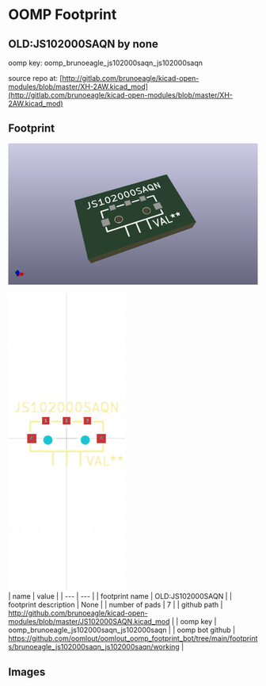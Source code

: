 # OOMP Footprint  
## OLD:JS102000SAQN  by none  
  
oomp key: oomp_brunoeagle_js102000saqn_js102000saqn  
  
source repo at: [http://gitlab.com/brunoeagle/kicad-open-modules/blob/master/XH-2AW.kicad_mod](http://gitlab.com/brunoeagle/kicad-open-modules/blob/master/XH-2AW.kicad_mod)  
## Footprint  
  
[![working_kicad_pcb_3d.png](working_kicad_pcb_3d_600.png)](working_kicad_pcb_3d.png)  
  
[![working.png](working_600.png)](working.png)  
| name | value | 
| --- | --- | 
| footprint name | OLD:JS102000SAQN | 
| footprint description | None | 
| number of pads | 7 | 
| github path | http://github.com/brunoeagle/kicad-open-modules/blob/master/JS102000SAQN.kicad_mod | 
| oomp key | oomp_brunoeagle_js102000saqn_js102000saqn | 
| oomp bot github | https://github.com/oomlout/oomlout_oomp_footprint_bot/tree/main/footprints/brunoeagle_js102000saqn_js102000saqn/working | 
## Images  
